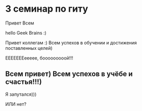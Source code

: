 # 3 семинар по гиту
Привет Всем       

hello Geek Brains :)

Привет коллегам :) Всем успехов в обучении и достижения поставленных целей)


ЕЕЕЕЕЕЕеееее, бооооооооой!!!

## Всем привет) Всем успехов в учёбе и счастья!!!)


Я запутался)))

ИЛИ нет?

